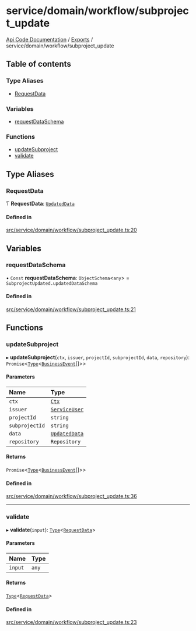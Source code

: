 # service/domain/workflow/subproject\_update
 
[Api Code Documentation](../README.md) / [Exports](../modules.md) / service/domain/workflow/subproject\_update

## Table of contents

### Type Aliases

- [RequestData](service_domain_workflow_subproject_update.md#requestdata)

### Variables

- [requestDataSchema](service_domain_workflow_subproject_update.md#requestdataschema)

### Functions

- [updateSubproject](service_domain_workflow_subproject_update.md#updatesubproject)
- [validate](service_domain_workflow_subproject_update.md#validate)

## Type Aliases

### RequestData

Ƭ **RequestData**: [`UpdatedData`](../interfaces/service_domain_workflow_subproject_updated.UpdatedData.md)

#### Defined in

[src/service/domain/workflow/subproject_update.ts:20](https://github.com/openkfw/TruBudget/blob/d07ad94/api/src/service/domain/workflow/subproject_update.ts#L20)

## Variables

### requestDataSchema

• `Const` **requestDataSchema**: `ObjectSchema`\<`any`\> = `SubprojectUpdated.updatedDataSchema`

#### Defined in

[src/service/domain/workflow/subproject_update.ts:21](https://github.com/openkfw/TruBudget/blob/d07ad94/api/src/service/domain/workflow/subproject_update.ts#L21)

## Functions

### updateSubproject

▸ **updateSubproject**(`ctx`, `issuer`, `projectId`, `subprojectId`, `data`, `repository`): `Promise`\<[`Type`](result.md#type)\<[`BusinessEvent`](service_domain_business_event.md#businessevent)[]\>\>

#### Parameters

| Name | Type |
| :------ | :------ |
| `ctx` | [`Ctx`](../interfaces/lib_ctx.Ctx.md) |
| `issuer` | [`ServiceUser`](../interfaces/service_domain_organization_service_user.ServiceUser.md) |
| `projectId` | `string` |
| `subprojectId` | `string` |
| `data` | [`UpdatedData`](../interfaces/service_domain_workflow_subproject_updated.UpdatedData.md) |
| `repository` | `Repository` |

#### Returns

`Promise`\<[`Type`](result.md#type)\<[`BusinessEvent`](service_domain_business_event.md#businessevent)[]\>\>

#### Defined in

[src/service/domain/workflow/subproject_update.ts:36](https://github.com/openkfw/TruBudget/blob/d07ad94/api/src/service/domain/workflow/subproject_update.ts#L36)

___

### validate

▸ **validate**(`input`): [`Type`](result.md#type)\<[`RequestData`](service_domain_workflow_subproject_update.md#requestdata)\>

#### Parameters

| Name | Type |
| :------ | :------ |
| `input` | `any` |

#### Returns

[`Type`](result.md#type)\<[`RequestData`](service_domain_workflow_subproject_update.md#requestdata)\>

#### Defined in

[src/service/domain/workflow/subproject_update.ts:23](https://github.com/openkfw/TruBudget/blob/d07ad94/api/src/service/domain/workflow/subproject_update.ts#L23)
